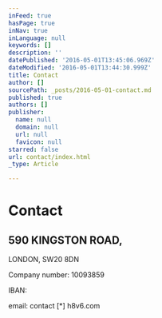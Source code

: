 ```yaml
---
inFeed: true
hasPage: true
inNav: true
inLanguage: null
keywords: []
description: ''
datePublished: '2016-05-01T13:45:06.969Z'
dateModified: '2016-05-01T13:44:30.999Z'
title: Contact
author: []
sourcePath: _posts/2016-05-01-contact.md
published: true
authors: []
publisher:
  name: null
  domain: null
  url: null
  favicon: null
starred: false
url: contact/index.html
_type: Article

---
```

# Contact

## 590 KINGSTON ROAD,   
LONDON, SW20 8DN

Company number: 10093859

IBAN: 

email: contact \[\*\] h8v6.com